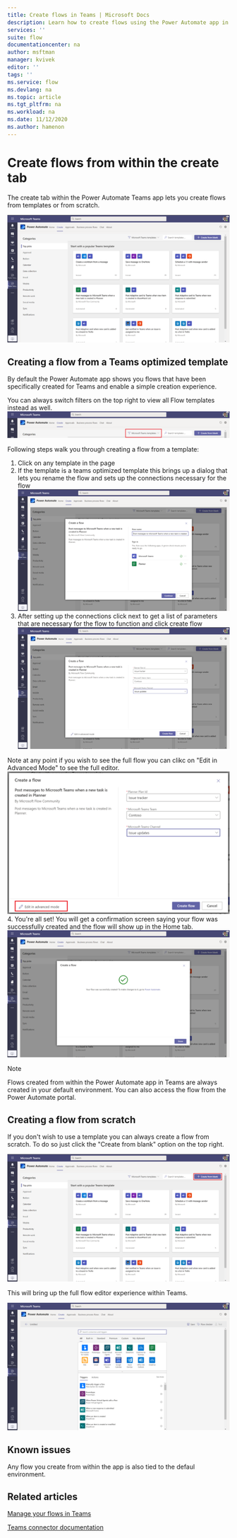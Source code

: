 ```yaml
---
title: Create flows in Teams | Microsoft Docs
description: Learn how to create flows using the Power Automate app in Microsoft Teams
services: ''
suite: flow
documentationcenter: na
author: msftman
manager: kvivek
editor: ''
tags: ''
ms.service: flow
ms.devlang: na
ms.topic: article
ms.tgt_pltfrm: na
ms.workload: na
ms.date: 11/12/2020
ms.author: hamenon
---
```


# Create flows from within the create tab

The create tab within the Power Automate Teams app lets you create flows from templates or from scratch.

![Create tab](../media/power-automate-teams-app-create/create-tab.png)

## Creating a flow from a Teams optimized template
By default the Power Automate app shows you flows that have been specifically created for Teams and enable a simple creation experience. 

You can always switch filters on the top right to view all Flow templates instead as well.
![Create tab filter](../media/power-automate-teams-app-create/create-filter.png)

Following steps walk you through creating a flow from a template:
1. Click on any template in the page
2. If the template is a teams optimized template this brings up a dialog that lets you rename the flow and sets up the connections necessary for the flow
![Setup connections](../media/power-automate-teams-app-create/template1.png)
3. After setting up the connections click next to get a list of parameters that are necessary for the flow to function and click create flow
![Setup parameters](../media/power-automate-teams-app-create/template2.png)

Note at any point if you wish to see the full flow you can clikc on "Edit in Advanced Mode" to see the full editor.
![Advanced mode](../media/power-automate-teams-app-create/template-advanced.png)
4. You're all set! You will get a confirmation screen saying your flow was successfully created and the flow will show up in the Home tab.
![Confirmation screen](../media/power-automate-teams-app-create/template3.png)

>[!NOTE]
>Flows created from within the Power Automate app in Teams are always created in your default environment. You can also access the flow from the Power Automate portal.

## Creating a flow from scratch
If you don't wish to use a template you can always create a flow from scratch. To do so just click the "Create from blank" option on the top right.

![Create from blank](../media/power-automate-teams-app-create/create-blank.png)

This will bring up the full flow editor experience within Teams.

![Create from blank](../media/power-automate-teams-app-create/full-editor.png)

## Known issues
Any flow you create from within the app is also tied to the defaul environment.

## Related articles
[Manage your flows in Teams](./power-automate-teams-app-home.md)

[Teams connector documentation](https://docs.microsoft.com/connectors/teams/)


